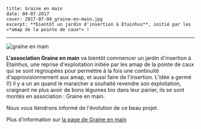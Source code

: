     title: Graine en main
    date: 04-07-2017
    cover: 2017-07-04_graine-en-main.jpg
    excerpt: **bientôt un jardin d'insertion à Etainhus**, initié par les «*amap de la pointe de caux*» !

---

![graine en main](images/2017-07-04_graine-en-main.jpg)

**L'association Graine en main** va bientôt commencer un jardin d'insertion à Etainhus, une reprise d'exploitation initiée par les amap de la pointe de caux qui se sont regroupées pour permettre à la fois une continuité d'approvisionnement aux amap, et aussi faire de l'insertion. L'idée a germé (!) il y a un an quand le maraicher a souhaité revendre son exploitation, craignant ne plus avoir de bons légumes bio dans leur panier, ils se sont montés en association : Graine en main.

Nous vous tiendrons informé de l'évolution de ce beau projet.

Plus d'information sur [la page de Graine en main](https://www.facebook.com/GraineEnMain/) 
